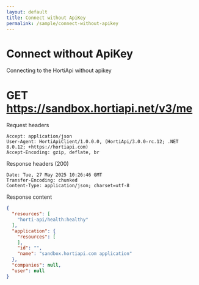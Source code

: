 ```yaml
---
layout: default
title: Connect without ApiKey
permalink: /sample/connect-without-apikey
---
```


# Connect without ApiKey

Connecting to the HortiApi without apikey

# GET https://sandbox.hortiapi.net/v3/me

Request headers
```
Accept: application/json
User-Agent: HortiApiClient/1.0.0.0, (HortiApi/3.0.0-rc.12; .NET 8.0.12; +https://hortiapi.com)
Accept-Encoding: gzip, deflate, br
```

Response headers (200)
```
Date: Tue, 27 May 2025 10:26:46 GMT
Transfer-Encoding: chunked
Content-Type: application/json; charset=utf-8
```

Response content
``` json
{
  "resources": [
    "horti-api/health:healthy"
  ],
  "application": {
    "resources": [
    ],
    "id": "",
    "name": "sandbox.hortiapi.com application"
  },
  "companies": null,
  "user": null
}
```

